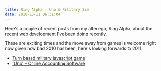 ```yaml
---
title: Ring Alpha - Uno & Military Sim
date: 2010-10-11 06:31:04
---
```


Here's a couple of recent posts from my alter ego, Ring Alpha, about the
recent web development I've been doing recently.

These are exciting times and the move away from games is welcome right
now given how bad 2010 has been, here's looking forwards to 2011.

- [Turn based military javascript
  game](http://ringalpha.com/blog/contract-turn-based-military-javascript-game/)
- ['Uno' – Online Accounting
  Software](http://ringalpha.com/blog/contract-uno-online-accounting-software/)
